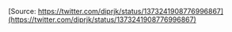 [Source: https://twitter.com/diprjk/status/1373241908776996867](https://twitter.com/diprjk/status/1373241908776996867)